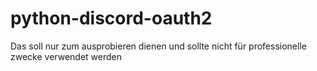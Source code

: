 # python-discord-oauth2

Das soll nur zum ausprobieren dienen und sollte nicht für professionelle zwecke verwendet werden
